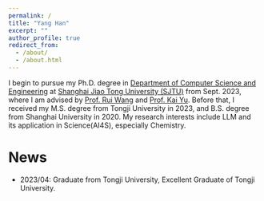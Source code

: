```yaml
---
permalink: /
title: "Yang Han"
excerpt: ""
author_profile: true
redirect_from: 
  - /about/
  - /about.html
---
```


I begin to pursue my Ph.D. degree in [Department of Computer Science and Engineering](https://www.cs.sjtu.edu.cn/) at [Shanghai Jiao Tong University (SJTU)](https://en.sjtu.edu.cn/) from Sept. 2023, where I am advised by [Prof. Rui Wang](https://wangruinlp.github.io/) and [Prof. Kai Yu](https://scholar.google.hk/citations?hl=zh-CN&user=APssqUMAAAAJ&view_op=list_works&sortby=pubdate). Before that, I received my M.S. degree from Tongji University in 2023, and B.S. degree from Shanghai University in 2020.
My research interests include LLM and its application in Science(AI4S), especially Chemistry.

News
======
* 2023/04: Graduate from Tongji University, Excellent Graduate of Tongji University.
  
